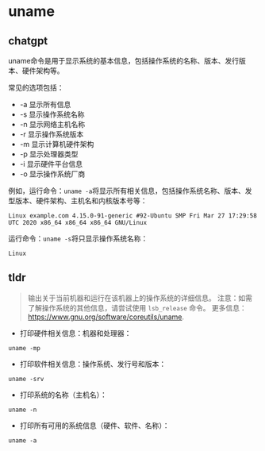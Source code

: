 # uname 
## chatgpt 
uname命令是用于显示系统的基本信息，包括操作系统的名称、版本、发行版本、硬件架构等。

常见的选项包括：

- -a  显示所有信息
- -s  显示操作系统名称
- -n  显示网络主机名称
- -r  显示操作系统版本
- -m  显示计算机硬件架构
- -p  显示处理器类型
- -i  显示硬件平台信息
- -o  显示操作系统厂商

例如，运行命令：`uname -a`将显示所有相关信息，包括操作系统名称、版本、发型版本、硬件架构、主机名和内核版本号等：

```
Linux example.com 4.15.0-91-generic #92-Ubuntu SMP Fri Mar 27 17:29:58 UTC 2020 x86_64 x86_64 x86_64 GNU/Linux
```

运行命令：`uname -s`将只显示操作系统名称：

```
Linux
``` 

## tldr 
 
> 输出关于当前机器和运行在该机器上的操作系统的详细信息。
> 注意：如需了解操作系统的其他信息，请尝试使用 `lsb_release` 命令。
> 更多信息：<https://www.gnu.org/software/coreutils/uname>.

- 打印硬件相关信息：机器和处理器：

`uname -mp`

- 打印软件相关信息：操作系统、发行号和版本：

`uname -srv`

- 打印系统的名称（主机名）：

`uname -n`

- 打印所有可用的系统信息（硬件、软件、名称）：

`uname -a`
